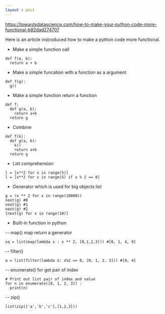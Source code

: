 ```yaml
---
layout : post
---
```

<https://towardsdatascience.com/how-to-make-your-python-code-more-functional-b82dad274707>

Here is an article instroduced how to make a python code more functional.

- Make a simple function call
```
def f(a, b):
  return a + b
```

- Make a simple funcation with a function as a argument
```
def f(g):
  g()
```

- Make a simple function return a function
```
def f:
  def g(a, b):
    return a+b
  return g
```

- Combine
```
def f(k):
  def g(a, b):
    k()
    return a+b
  return g
```

- List comprehension
```
l = [x**2 for x in range(5)]
l = [x**2 for x in range(5) if x % 2 == 0]
```

- Generator which is used for big objects list
```
g = (x ** 2 for x in range(10000))
next(g) #0
next(g) #1
next(g) #2
[next(g) for x in range(10)]
```

- Built-in function in python

-- map()
map return a generator
```
sq = list(map(lambda x : x ** 2, [0,1,2,3])) #[0, 1, 4, 9]
```

-- filter()
```
a = list(filter(lambda x: x%2 == 0, [0, 1, 2, 3])) #[0, 4]
```

-- enumerate() for get pair of index
```
# Print out list pair of index and value
for n in enumerate([0, 1, 2, 3]) :
  print(n)
```

-- zip()
```
list(zip(['a','b','c'],[1,2,3]))
```
